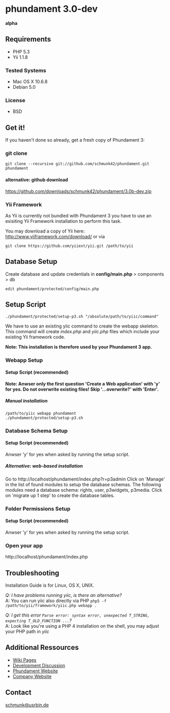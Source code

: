 phundament 3.0-dev
==================
**alpha**


Requirements
------------
 *  PHP 5.3
 *  Yii 1.1.8

### Tested Systems
 *  Mac OS X 10.6.8
 *  Debian 5.0

### License
 *  BSD


Get it!
-------
If you haven't done so already, get a fresh copy of Phundament 3:

### git clone
```
git clone --recursive git://github.com/schmunk42/phundament.git phundament
```

#### alternative: github download
https://github.com/downloads/schmunk42/phundament/3.0b-dev.zip


### Yii Framework
As Yii is currently not bundled with Phundament 3 you have to use an 
exisiting Yii Framework installation to perform this task.

You may download a copy of Yii here: http://www.yiiframework.com/download/ or 
via 
```
git clone https://github.com/yiiext/yii.git /path/to/yii
```

Database Setup 
--------------
Create database and update credentials in **config/main.php** > components > db

```
edit phundament/protected/config/main.php
```


Setup Script
------------

```
./phundament/protected/setup-p3.sh "/absolute/path/to/yiic/command"
```

We have to use an existing yiic command to create the webapp skeleton. 
This command will create *index.php* and *yiic.php* files which include your existing Yii framework code.

**Note: This installation is therefore used by your Phundament 3 app.**


### Webapp Setup
#### Setup Script (recommended)
**Note: Anwser only the first question 'Create a Web application' with 'y' for yes. 
Do not overwrite existing files! Skip '...overwrite?' with 'Enter'.**

##### Manual installation
```
/path/to/yiic webapp phundament
./phundament/protected/setup-p3.sh 
```

### Database Schema Setup
#### Setup Script (recommended)
Anwser 'y' for yes when asked by running the setup script.

##### Alternative: web-based installation
Go to http://localhost/phundament/index.php?r=p3admin
Click on 'Manage' in the list of found modules to setup the database schemas.
The following modules need a database schema: rights, user, p3widgets, p3media.
Click on 'migrate up 1 step' to create the database tables.


### Folder Permissions Setup
#### Setup Script (recommended)
Anwser 'y' for yes when asked by running the setup script.


### Open your app
http://localhost/phundament/index.php


Troubleshooting
---------------
Installation Guide is for Linux, OS X, UNIX.

*Q: I have problems running yiic, is there an alternative?*  
A: You can run yiic also directly via PHP ```php5 -f /path/to/yii/framework/yiic.php webapp .```


*Q: I get this error ```Parse error: syntax error, unexpected T_STRING, expecting T_OLD_FUNCTION ...```?*  
A: Look like you're using a PHP 4 installation on the shell, you may adjust your PHP path in *yiic*



Additional Ressources
---------------------
 *  [Wiki Pages](https://github.com/schmunk42/phundament/wiki/_pages)
 *  [Development Discussion](http://www.yiiframework.com/forum/index.php?/topic/17591-planning-yii-cms-a-different-approach/)
 *  [Phundament Website](http://phundament.com)
 *  [Company Website](http://herzogkommunikation.de)


Contact
-------
schmunk@usrbin.de

